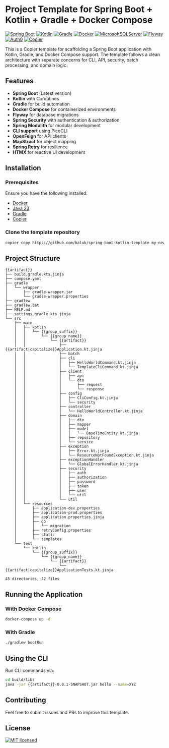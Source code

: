 # Project Template for Spring Boot + Kotlin + Gradle + Docker Compose
[![Spring Boot](https://img.shields.io/badge/Spring%20Boot-6DB33F?logo=springboot&logoColor=white)](#)
[![Kotlin](https://img.shields.io/badge/Kotlin-%237F52FF.svg?logo=kotlin&logoColor=white)](#)
[![Gradle](https://img.shields.io/badge/Gradle-02303A.svg?style=flat-square&logo=Gradle&logoColor=white)](#)
[![Docker](https://img.shields.io/badge/Docker-2496ED?logo=docker&logoColor=white)](#)
[![MicrosoftSQLServer](https://img.shields.io/badge/Microsoft%20SQL%20Server-CC2927?logo=microsoft%20sql%20server&logoColor=white)](#)
[![Flyway](https://img.shields.io/badge/Flyway-red?logo=flyway&logoColor=white)](#)
[![Auth0](https://img.shields.io/badge/Auth0-%23333333?logo=auth0&logoColor=white)](#)
[![Copier](https://img.shields.io/endpoint?url=https://raw.githubusercontent.com/copier-org/copier/master/img/badge/badge-grayscale-inverted-border-orange.json)](https://github.com/copier-org/copier)

This is a Copier template for scaffolding a Spring Boot application with Kotlin, Gradle, and Docker Compose support. The template follows a clean architecture with separate concerns for CLI, API, security, batch processing, and domain logic.

## Features

- **Spring Boot** (Latest version)
- **Kotlin** with Coroutines
- **Gradle** for build automation
- **Docker Compose** for containerized environments
- **Flyway** for database migrations
- **Spring Security** with authentication & authorization
- **Spring Modulith** for modular development
- **CLI support** using PicoCLI
- **OpenFeign** for API clients
- **MapStruct** for object mapping
- **Spring Retry** for resilience
- **HTMX** for reactive UI development

## Installation

### Prerequisites

Ensure you have the following installed:

- [Docker](https://www.docker.com/get-started)
- [Java 23](https://jdk.java.net/23/)
- [Gradle](https://gradle.org/install/)
- [Copier](https://copier.readthedocs.io/en/latest/)

### Clone the template repository

```sh
copier copy https://github.com/haluk/spring-boot-kotlin-template my-new-project
```

## Project Structure

```
{{artifact}}
├── build.gradle.kts.jinja
├── compose.yaml
├── gradle
│   └── wrapper
│       ├── gradle-wrapper.jar
│       └── gradle-wrapper.properties
├── gradlew
├── gradlew.bat
├── HELP.md
├── settings.gradle.kts.jinja
└── src
    ├── main
    │   ├── kotlin
    │   │   └── {{group_suffix}}
    │   │       └── {{group_name}}
    │   │           └── {{artifact}}
    │   │               ├── {{artifact|capitalize}}Application.kt.jinja
    │   │               ├── batch
    │   │               ├── cli
    │   │               │   ├── HelloWorldCommand.kt.jinja
    │   │               │   └── TemplateCliCommand.kt.jinja
    │   │               ├── client
    │   │               │   ├── api
    │   │               │   └── dto
    │   │               │       ├── request
    │   │               │       └── response
    │   │               ├── config
    │   │               │   ├── CliConfig.kt.jinja
    │   │               │   └── security
    │   │               ├── controller
    │   │               │   └── HelloWorldController.kt.jinja
    │   │               ├── domain
    │   │               │   ├── dto
    │   │               │   ├── mapper
    │   │               │   ├── model
    │   │               │   │   └── BaseTimeEntity.kt.jinja
    │   │               │   ├── repository
    │   │               │   └── service
    │   │               ├── exception
    │   │               │   ├── Error.kt.jinja
    │   │               │   └── ResourceNotFoundException.kt.jinja
    │   │               ├── exceptionHandler
    │   │               │   └── GlobalErrorHandler.kt.jinja
    │   │               ├── security
    │   │               │   ├── auth
    │   │               │   ├── authorization
    │   │               │   ├── password
    │   │               │   ├── token
    │   │               │   ├── user
    │   │               │   └── util
    │   │               └── util
    │   └── resources
    │       ├── application-dev.properties
    │       ├── application-prod.properties
    │       ├── application.properties.jinja
    │       ├── db
    │       │   └── migration
    │       ├── retryConfig.properties
    │       ├── static
    │       └── templates
    └── test
        └── kotlin
            └── {{group_suffix}}
                └── {{group_name}}
                    └── {{artifact}}
                        └── {{artifact|capitalize}}ApplicationTests.kt.jinja

45 directories, 22 files
```

## Running the Application

### With Docker Compose

```sh
docker-compose up -d
```

### With Gradle

```sh
./gradlew bootRun
```

## Using the CLI

Run CLI commands via:

```sh
cd build/libs
java -jar {{artifact}}-0.0.1-SNAPSHOT.jar hello --name=XYZ
```

## Contributing

Feel free to submit issues and PRs to improve this template.

## License

[![MIT licensed](https://img.shields.io/badge/license-MIT-blue.svg)](LICENSE)
